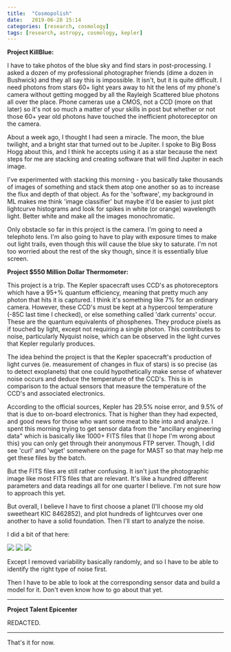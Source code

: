```yaml
---
title:  "Cosmopolish"
date:   2019-06-28 15:14
categories: [research, cosmology]
tags: [research, astropy, cosmology, kepler]
---
```

**Project KillBlue:**

I have to take photos of the blue sky and find stars in post-processing. I asked a dozen of my professional photographer friends (dime a dozen in Bushwick) and they all say this is impossible. It isn't, but it is quite difficult. I need photons from stars 60+ light years away to hit the lens of my phone's camera without getting mogged by all the Rayleigh Scattered blue photons all over the place. Phone cameras use a CMOS, not a CCD (more on that later) so it's not so much a matter of your skills in post but whether or not those 60+ year old photons have touched the inefficient photoreceptor on the camera. 

About a week ago, I thought I had seen a miracle. The moon, the blue twilight, and a bright star that turned out to be Jupiter. I spoke to Big Boss Hogg about this, and I think he accepts using it as a star because the next steps for me are stacking and creating software that will find Jupiter in each image. 

I've experimented with stacking this morning - you basically take thousands of images of something and stack them atop one another so as to increase the flux and depth of that object. As for the 'software', my background in ML makes me think 'image classifier' but maybe it'd be easier to just plot lightcurve histograms and look for spikes in white (or orange) wavelength light. Better white and make all the images monochromatic. 

Only obstacle so far in this project is the camera. I'm going to need a telephoto lens. I'm also going to have to play with exposure times to make out light trails, even though this will cause the blue sky to saturate. I'm not too worried about the rest of the sky though, since it is essentially blue screen. 

**Project $550 Million Dollar Thermometer:**

This project is a trip. The Kepler spacecraft uses CCD's as photoreceptors which have a 95+% quantum efficiency, meaning that pretty much any photon that hits it is captured. I think it's something like 7% for an ordinary camera. However, these CCD's must be kept at a hypercool temperature (-85C last time I checked), or else something called 'dark currents' occur. These are the quantum equivalents of phosphenes. They produce pixels as if touched by light, except not requiring a single photon. This contributes to noise, particularly Nyquist noise, which can be observed in the light curves that Kepler regularly produces. 

The idea behind the project is that the Kepler spacecraft's production of light curves (ie. measurement of changes in flux of stars) is so precise (as to detect exoplanets) that one could hypothetically make sense of whatever noise occurs and deduce the temperature of the CCD's. This is in comparison to the actual sensors that measure the temperature of the CCD's and associated electronics. 

According to the official sources, Kepler has 29.5% noise error, and 9.5% of that is due to on-board electronics. That is higher than they had expected, and good news for those who want some meat to bite into and analyze. I spent this morning trying to get sensor data from the "ancillary engineering data" which is basically like 1000+ FITS files that (I hope I'm wrong about this) you can only get through their anonymous FTP server. Though, I did see 'curl' and 'wget' somewhere on the page for MAST so that may help me get these files by the batch. 

But the FITS files are still rather confusing. It isn't just the photographic image like most FITS files that are relevant. It's like a hundred different parameters and data readings all for one quarter I believe. I'm not sure how to approach this yet. 

But overall, I believe I have to first choose a planet (I'll choose my old sweetheart KIC 8462852), and plot hundreds of lightcurves over one another to have a solid foundation. Then I'll start to analyze the noise. 

I did a bit of that here: 

![](https://prettypositron.github.io/minimal/images/Screenshot_20190609-161837.jpg)
![](https://prettypositron.github.io/minimal/images/Screenshot_20190609-161834.jpg)
![](https://prettypositron.github.io/minimal/images/Screenshot_20190609-161830.jpg)

Except I removed variability basically randomly, and so I have to be able to identify the right type of noise first. 

Then I have to be able to look at the corresponding sensor data and build a model for it. Don't even know how to go about that yet. 

---

**Project Talent Epicenter**

REDACTED.

---

That's it for now. 

